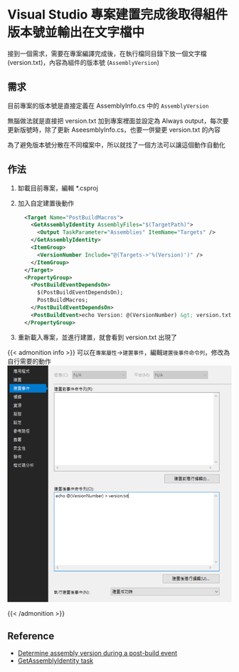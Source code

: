 # Visual Studio 專案建置完成後取得組件版本號並輸出在文字檔中


接到一個需求，需要在專案編譯完成後，在執行檔同目錄下放一個文字檔 (version.txt)，內容為組件的版本號 (`AssemblyVersion`)

<!--more-->

## 需求

目前專案的版本號是直接定義在 AssemblyInfo.cs 中的 `AssemblyVersion`

無腦做法就是直接把 version.txt 加到專案裡面並設定為 Always output，每次要更新版號時，除了更新 AseesmblyInfo.cs，也要一併變更 version.txt 的內容

為了避免版本號分散在不同檔案中，所以就找了一個方法可以讓這個動作自動化

## 作法

1. 缷載目前專案，編輯 *.csproj
2. 加入自定建置後動作

    ```xml
      <Target Name="PostBuildMacros">
        <GetAssemblyIdentity AssemblyFiles="$(TargetPath)">
          <Output TaskParameter="Assemblies" ItemName="Targets" />
        </GetAssemblyIdentity>
        <ItemGroup>
          <VersionNumber Include="@(Targets->'%(Version)')" />
        </ItemGroup>
      </Target>
      <PropertyGroup>
        <PostBuildEventDependsOn>
          $(PostBuildEventDependsOn);
          PostBuildMacros;
        </PostBuildEventDependsOn>
        <PostBuildEvent>echo Version: @(VersionNumber) &gt; version.txt</PostBuildEvent>
      </PropertyGroup>
    ```

3. 重新載入專案，並進行建置，就會看到 version.txt 出現了

{{< admonition info >}}
可以在`專案屬性`->`建置事件`，編輯`建置後事件命令列`，修改為自行需要的動作
![Build Action](build_action.png)

{{< /admonition >}}

## Reference

- [Determine assembly version during a post-build event](https://stackoverflow.com/a/19371257/1568102)
- [GetAssemblyIdentity task](https://docs.microsoft.com/en-us/visualstudio/msbuild/getassemblyidentity-task)

